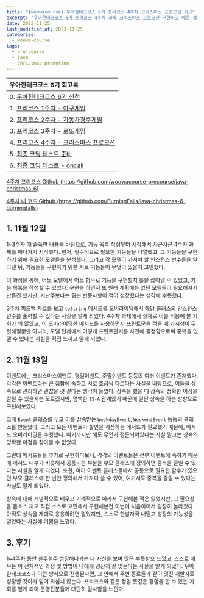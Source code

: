 ```yaml
---
title: "[woowacourse] 우아한테크코스 6기 프리코스 4주차 크리스마스 프로모션 회고"
excerpt: "우아한테크코스 6기 프리코스 4주차 과제 크리스마스 프로모션 구현하고 배운 점 및 느낀 점"
date: 2023-11-25
last_modified_at: 2023-11-25
categories:
  - woowa-course
tags:
  - pre-course
  - java
  - christmas-promotion
---
```


|우아한테크코스 6기 회고록|
|:---|
|0. [우아한테크코스 6기 신청](https://burningfalls.github.io/essay/woowacourse-0-apply/)|
|1. [프리코스 1주차 - 야구게임](https://burningfalls.github.io/essay/woowacourse-1-baseball-game/)|
|2. [프리코스 2주차 - 자동차경주게임](https://burningfalls.github.io/essay/woowacourse-2-racingcar-game/)|
|3. [프리코스 3주차 - 로또게임](https://burningfalls.github.io/essay/woowacourse-3-lotto-game/)|
|4. [프리코스 4주차 - 크리스마스 프로모션](https://burningfalls.github.io/essay/woowacourse-4-christmas/)|
|5. [최종 코딩 테스트 준비](https://burningfalls.github.io/essay/woowacourse-5-oncall1/)|
|6. [최종 코딩 테스트 - oncall](https://burningfalls.github.io/essay/woowacourse-6-oncall2/)|

[4주차 프리코스 Github (https://github.com/woowacourse-precourse/java-christmas-6)](https://github.com/woowacourse-precourse/java-christmas-6)

[4주차 내 코드 Github (https://github.com/BurningFalls/java-christmas-6-burningfalls)](https://github.com/BurningFalls/java-christmas-6-burningfalls)

## 1. 11월 12일

1~3주차 때 습득한 내용을 바탕으로, 기능 목록 작성부터 시작해서 차근차근 4주차 과제를 해나가기 시작했다. 먼저, 필수적으로 필요한 기능들을 나열했고, 그 기능들을 구현하기 위해 필요한 모델들을 분석했다. 그리고 각 모델이 가져야 할 인스턴스 변수들을 알아낸 뒤, 기능들을 구현하기 위한 서브 기능들이 무엇이 있을지 고민했다.

이 과정을 통해, 어느 모델에서 어느 함수로 기능을 구현할지 틀을 잡아낼 수 있었고, 기능 목록을 작성할 수 있었다. 구현을 하면서 또 원래 계획에는 없던 모델들이 필요해져서 만들긴 했지만, 지난주보다는 훨씬 변동사항이 적어 성장했다는 생각에 뿌듯했다.

3주차 피드백 자료를 보고 `toString` 메서드를 오버라이딩해서 해당 클래스의 인스턴스변수를 출력할 수 있다는 사실을 알게 되었다. 4주차 과제에서 실제로 이를 적용해 볼 기회가 꽤 많았고, 이 오버라이딩한 메서드를 사용하면서 프린트문을 적을 때 가시성이 뚜렷해질뿐만 아니라, 모델 단계에서 어떻게 프린트할지를 사전에 결정함으로써 중복을 없앨 수 있다는 사실을 직접 느끼고 알게 되었다.


## 2. 11월 13일

이벤트에는 크리스마스이벤트, 평일이벤트, 주말이벤트 등등의 여러 이벤트가 존재했다. 각각은 이벤트라는 큰 집합에 속하고 서로 조금씩 다르다는 사실을 바탕으로, 이들을 상속으로 관리하면 괜찮을 것 같다는 생각이 들었다. 상속을 했을 때 상속의 정확한 이점을 살릴 수 있을지는 모르겠지만, 명백한 `IS-A` 관계였기 때문에 일단 상속을 하는 방향으로 구현해보았다.

크게 `Event` 클래스를 두고 이를 상속받는 `WeekdayEvent`, `WeekendEvent` 등등의 클래스를 만들었다. 그리고 모든 이벤트가 할인을 계산하는 메서드가 필요했기 때문에, 메서드 오버라이딩을 수행했다. 여기까지만 해도 무언가 정돈되어있다는 사실 말고는 상속의 명확한 이점을 찾아볼 수 없었다.

그런데 메서드들을 추가로 구현하다보니, 각각의 이벤트들은 전부 이벤트에 속하기 때문에 메서드 내부가 비슷해서 공통되는 부분을 부모 클래스에 정의하면 중복을 줄일 수 있다는 사실을 알게 되었다. 또한, 여러 이벤트 클래스들에서 공통으로 필요한 함수가 있으면 부모 클래스에 한 번만 정의해서 가져다 쓸 수 있어, 여기서도 중복을 줄일 수 있다는 사실도 알게 되었다.

상속에 대해 개념적으로 배우고 기계적으로 따라서 구현해본 적은 있었지만, 그 필요성을 몸소 느끼고 직접 스스로 고민해서 구현해본건 이번이 처음이어서 굉장히 놀라웠다. 아직도 상속을 제대로 응용하려면 멀었지만, 스스로 한발자국 내딛고 성장의 가능성을 열었다는 사실에 기쁨을 느꼈다.

## 3. 후기

1~4주차 동안 한주한주 성장해나가는 나 자신을 보며 많은 뿌듯함으 느꼈고, 스스로 배우는 이 전체적인 과정 및 방법이 나에게 굉장히 잘 맞는다는 사실을 알게 되었다. 우아한테크코스가 이런 방식으로 진행된다면, 그 안에서 주변 동료들과 같이 멋진 개발자로 성장할 것이라 믿어 의심치 않는다. 프리코스와 같은 정말 뜻깊은 경험을 할 수 있는 기회를 얻게 되어 운영진분들께 대단히 감사함을 느낀다.